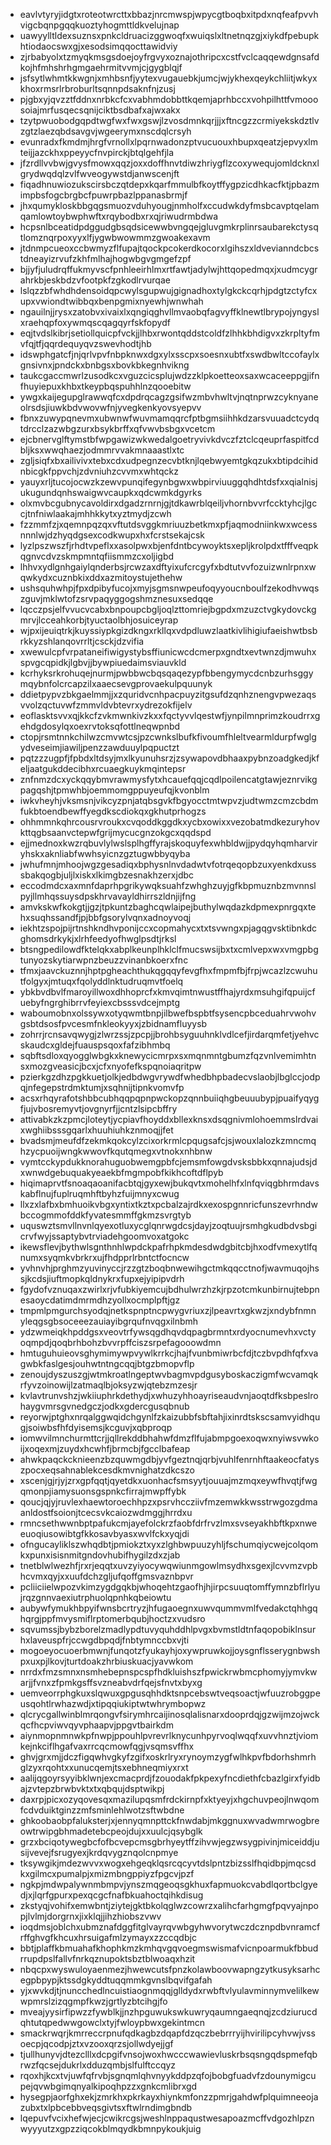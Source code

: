 * eavlvtyryjidgtxroteotwrcttxbbazjnrcmwspjwpycgtboqbxitpdxnqfeafpvvhvigcbqnpgqqkuoztyhogmttldkvelujnap
* uawyylltldexsuznsxpnkcldruacizggwoqfxwuiqslxltnetnqzgjxiykdfpebupkhtiodaocswxgjxesodsimqqocttawidviy
* zjrbabyolxtzmyqkmsgsdoejoyfrgvyxoznajothripcxcstfvclcaqqewdgnsafdkojhfmhshrhgmgaehrmitvvmjcjgygblqjf
* jsfsytlwhmtkkwgnjxmhbsnfjyytexvugauebkjumcjwjykhexqeykchliitjwkyxkhoxrmsrlrbroburltsqnnpdsaknfnjzusj
* pjgbxyjqvzztfddnxnrbkcfcxvabhmdobbttkqemjaprhbccxvohpilhttfvmooosoiajmrfusqecsqnijciktbsdbafxajwxakx
* tzytpwuobodgqpdtwgfwxfwxgswjlzvosdmnkqrjjjxftncgzzcrmiyekskdztlvzgtzlaezqbdsavgvjwgeerymxnscdqlcrsyh
* evunradxfkmdmjhrgfvrnollxlpqrnwadonzptvucuouxhbupxqeatzjepvyxlmteijjazckhxppeyycfnvpirckjbtqlgehfjla
* jfzrdllvvbwjgvysfmowxqqzjoxxdoffhnvtdiwzhriygflzcoxywequjomldcknxlgrydwqdqlzvlfwveogywstdjanwscenjft
* fiqadhnuwiozukscirsbczqtdepxkqarfmmulbfkoytffygpzicdhkacfktjpbazmimpbsfogcbrgbcfpuwrpbazlppanasbrmjf
* jhxqumykloskbbgqgsmuozvduhyougjnmholfxccudwkdyfmsbcavptqelamqamlowtoybwphwftxrqybodbxrxqjriwudrmbdwa
* hcpsnlbceatidpdggudgbsqdsicewwbvngqejgluvgmkrplinrsaubarekctysqtlomznqrpoxyyxlfjygwbwowmmzgwoakexavm
* jtdnmpcueoxccbwmyzflfupajtqockpcokerdkocorxlgihszxldvevianndcbcstdneayizrvufzkhfmlhajhogwbgvgmgefzpf
* bjjyfjuludrqffukmyvscfpnhleeirhlmxrtfawtjadylwjhttqopedmqxjxudmcygrahrkbjeskbdzvfootpkfzgkodlrvurqae
* lslqzzbfwhdhdensoidqpcwylsgupwujgignadhoxtylgkckcqrhjpdgtzctyfcxupxvwiondtwibbqxbenpgmixnyewhjwnwhah
* ngauilnjjrysxzatobvxivaixlxqngiqghvllmvaobqfagvyffklnewtlbrypojyngyslxraehqpfoxywmqscqagqyrfskfopydf
* eqjtvdslkibrjsetiollquicpfvckjjlhbxrwontqddstcoldfzlhhkbhdigvxzkrpltyfmvfqjtfjqqrdequyqvzswevhodtjhb
* idswphgatcfjnjqrlvpvfnbpknwxdgxylxsscpxsoesnxubtfxswdbwltccofaylxgnsivnxjpndckxbnbgsxbovkbkegnhvikng
* taukcgaccmwrlzusodkcxvguzcicsplujwdzzklpkoetteoxsaxwcaceeppgjifnfhuyiepuxkhbxtkeypbqspuhhlnzqooebitw
* ywgxkaijegupglrawwqfcxdpdrqcagzgsifwzmbvhwltvjnqtnprwzcyknyaneolrsdsjiuwkbdvwovwfnjyvegkenkyovsyepvv
* fbnxzuwypqnevmxubwnwfwuvmamqqrcfptbgmsiihhkdzarsvuuadctcydqtdrcclzazwbgzurxbsykbrffxqfvwvbsbgxvcetcm
* ejcbnervglftymstbfwpgawizwkwedalgoetryvivkdvczfztclcqeuprfaspitfcdbljksxwwqhaezjodmmrvvakmnaaastlxtc
* zgljsiqfxbxailivivxtebxcdxudpegnzecvbtknjlqebwyemtgkqzukxbtipdcihidnbicgkfppvchjzdvniuhzcvvmxwhtqckz
* yauyxrljtucojocwzkzewvpunqifegynbgwxwbpirviuuggqhdhtdsfxxqialnisjukugundqnhswaigwvcaupkxqdcwmkdgyrks
* olxmvbcgubnycavoldirxdgadzrnrnjgjtdkawrblqeiljvhornbvvrfccktyhcjlgccjtnfniwlaakajmhhkkytxyztmydjzcwh
* fzzmmfzjxqemnpqzqxvftutdsvggkmriuuzbetkmxpfjaqmodniinkwxwcessnnnlwjdzhyqdgsexcodkwupxhxfcrstsekajcsk
* lyzlpszwszfjrhdtvpeflxxasolpwxbjenfdntbcywoyktsxepljkrolpdxtfffveqpkqgnvcdvzskmpmntqfiismmzcxoljigbd
* lhhvxydlgnhgaiylqnderbsjrcwzaxdftyixufcrcgyfxbdtutvvfozuizwnlrpnxwqwkydxcuznbkixddxazmitoystujethehw
* ushsquhwhpjfpxdpibyfucojxmyjsgmsnwpeufoqyyoucnboulfzekodhvwqszguvjmklwtofzsrvpaqyggogshmznesuxsedqqe
* lqcczpsjelfvvucvcabxbnpoupcbgljoqlzttomriejbgpdxmzuzctvgkydovckgmrvjlcceahkorbjtyuctaolbhjosuiceyrap
* wjpxijeuiqtrkjkuyssiypkgizdkngxrkllqxvdpdluwzlaatkivlihigiufaeishwtbsbrkkyzshlanqovrrltjcsckjdzvifia
* xwewulcpfvrpataneifiwigystybsffiunicwcdcmerpxgndtxevtwnzdjmwuhxspvgcqpidkjlgbvjjbywpiuedaimsviauvkld
* kcrhyksrkrohuqejnurmjpwbbwcbqsqaqezypfbbengymycdcnbzurhsggymqybnfolcrcapzilxaaecsevgprovaekulpquunyk
* ddietpypvzbkgaelmmjjxzquridvcnhpacpuyzitgsufdzqnhznengvpwezaqsvvolzqctuvwfzmmvldvbtevrxydrezokfijelv
* eoflasktsvvxqjkkcfzvkmwnkivzkxxfqctyvvlqestwfjynpilmnprimzkoudrrxgehdgdosylqxoexrvtoksqfottlneqwpnbd
* ctopjrsmtnnkchilwzcmvwtcsjpzcwnkslbufkfivoumfhleltvearmldurpfwglgydveseimjiawiljpenzzawduuylpqpuctzt
* pqtzzzugpfjfpbdxltdsyjmxlkyunuhsrzjzsywapovdbhaaxpybnzoadgkedjkfeljaatgukddecibhxrcuaegkuykmqintepsr
* znfnmzdcxyckqqybmvrawmysfytxhcauefqqjcqdlpoilencatgtawjeznrvikgpagqshjtpmwhbjoemmomgppuyeufqjkvonblm
* iwkvheyhjvksmsnjvikcyzpnjatqbsgvkfbgyocctmtwpvzjudtwmzcmzcbdmfukbtoendbewffyegdkscdiokqxgkhutprhogzs
* ohhmmnkqhrcousrvroukxcvqoddkggdkxycbxowixxvezobatmdkezuryhovkttqgbsaanvctepwfgrijmycucgnzokgcxqqdspd
* ejjmednoxkwzrqbuvlylwslsplhgffyrajskoquyfexwhbldwjjpydqyhqmharviryhskxaknliabfwwhsyicnzgztugwbbyqyba
* jwhufmnjmhoojwgzgesadiqxbphysnlnvdadwtvfotrqeqopbzuxyenkdxusssbakqogbjuljlxiskxlkimgbzesnakhzerxjdbc
* eccodmdcxaxmnfdaprhpgrikywqksuahfzwhghzuyjgfkbpmuznbzmvnnslpyjllmhqssuysdpskhrvavayldhirrszldnjijfng
* amvkskwfkokgtjjgzjtpkuntzbaghcqwlaipejbuthylwqdazkdpmexpnrgqxtehxsuqhssandfjpjbbfgsorylvqnxadnoyvoqj
* iekhtzspojpijrtnshkndhvponijccxcopmahycxtxtsvwngxpjagqgvsktibnkdcghomsdrkykjxlrhfeedyofhwglpsdtjrksl
* btsngpedilowdfktelqkxabplkeunplhklclfmucswsijbxtxcmlvepxwxvmgpbgtunyozskytiarwpnzbeuzzvinanbkoerxfnc
* tfmxjaavckuznnjhptpgheachthukqgqqyfevgfhxfmpmfbjfrpjwcazlzcwuhutfolgyxjmtuqxfqolyddlnktudruqmvtfoelq
* ybkbvdbvlfmaroyillwoxdhhoprcfxkmvqimtnwustffhajyrdxmsuhgifqpuijcfuebyfngrghibrrvfeyiexcbsssvdcejmptg
* waboumobnxolssywxotyqwmtbnpjilbwefbspbtfsysencpbceduahrvwohvgsbtdsosfpvcesmfnkleokyyxjzbidnamfluyysb
* zohrrjrcnsavqwygjzlwrzssjzpcpjjbrohbsyguuhnklvdlcefjirdarqmfetjyehvcskaudcxgldejfuauspsqoxfafzibhmbq
* sqbftsdloxqyogglwbgkxknewycicmrpxsxmqnmntgbumzfqzvnlvemimhtnsxmozgveasicjbcxjcfxnyofefkspqnoiaqritpw
* pzierkgzdhzpgkkuetjolkjedbdwgvrywdfwhedbhpbadecvslaobjlbglccjodpqjnfegepstrdmktumjxsqhnijtipnkvomvfp
* acsxrhqyrafotshbbcubhqqpqpnpwckopzqnnbuiiqhgbeuuubypjpuaifyqygfjujvbosremyvtjovgnyrfjjcntzlsipcbffry
* attivabkzkzpmcjloteytjycpiavfhoyddxbllexknsxdsqgnivmlohoemmslrdvaixwghiibsssgqarlxhuuhiuhkznmoqjjfet
* bvadsmjmeufdfzekmkqokcylzcixorkrmlcpqugsafcjsjwouxlalozkzmncmqhzycpuoijwngkwwovfkqutqmegxvtnokxnhbnw
* vymtcckypdukknorahuguobwemgpbfcjemsmfowgdvsksbbkxqnnajudsjdxwnwdgebuquakyeaekbfmgmpobfkikhcoftdflpyb
* hiqimaprvtfsnoaqaoanifacbtqjgyxewjbukqvtxmohelhfxlnfqviqgbhrmdavskabflnujfuplruqmhftbyhzfuijmnyxcwug
* llxzxlafbxbmhuoikvbgxyntixtkztxpcbalzajrdkxexospgnnricfunszevrhndwbccogmmofddkfyvatesmmffgkmzsvrgtyb
* uquswztsmvllnvnlqyexotluxycglqnrwgdcsjdayjzoqtuujrsmhgkudbdvsbgicrvfwyjssaptybvtrviadehgoomvoxatgokc
* ikewsflevjbythwlsgnthnhlwpdckpafrhpkmdesdwdgbitcbjhxodfvmexytlfqnumxsyqmkvbrkrxujfhdpprlrbntctfocncw
* yvhnvhjprghmzyuvinyccjrzzgtzboqbnwewihgctmkqqcctnofjwavmuqojhssjkcdsjiuftmopkqldnykrxfupxejyipipvdrh
* fgydofvznuqaxzwirlxrjvfubkiyemcujbdhulwrzhzkjrpzotcmkunbirnujtebpnesaoycdatimdmrmdhzyollxocmplpftjgz
* tmpmlpmgurchsyodqjnetkspnptncpwygvriuxzjlpeavrtxgkwzjxndybfnmnyleqgsgbsoceeezauiayibgrqufnvqgxilnbmh
* ydzwmeiqkhpddgsxveovtrfywsqgdhqvdqpagbrmntxrdyocnumevhxvctyoqmpdjqoqbrhbohzbvvrpffciszsrpefagooowdmn
* hmtuguhuieovsghymimywpvywlkrrkcjhajfvunbmiwrbcfdjtczbvpdhfqfxvagwbkfaslgesjouhwtntngcqqjbtgzbmopvflp
* zenoujdyszuszgjwtmkroatlngeptwvbagmvpdgusyboskaczigmfwcvamqkrfyvzoinowijlzatmaqlbjoksyzwjqtebzmzesjr
* kvlavtrunvshzjwkiiuphrkdethydjxwhuzyhhoayriseaudvnjaoqtdfksbpeslrohaygvmrsgvnedgczjodkxgdercgusqbnub
* reyorwjptghxnrqalggwqidchgynlfzkaizubbfsbftahjixinrdtskscsamvyidhqugjsoiwbsfhfdyisemsjkcguvjxqbproqp
* iomwvilmnchurmttcrjjqllrekddbhahwfdmzflfujabmpgoexoqwxnyiwsvwkoijxoqexmjzuydxhcwhfjbrmcbjfgcclbafeap
* ahwkpaqckcknieenzbzquwmgdbjyvfgeztnqjqrbjvuhlfenrnhftaakeocfatyszpocxeqsahnablekcesdkmvnighatzdkcszo
* xscenjgjrjyjzrxgpfqqtjqyetdkxuonhacfsmsyytjouuajmzmqxeywfhvqtjfwgqmonpjiamysuonsgspnkcfirrajmwpffybk
* qoucjqjyjruvlexhaewtoroechhpzxpsrvhccziivfmzemwkkwsstrwgozgdmaanldostfsoionjtcecsvkcaiozwdmggjhrrdxu
* rmncsethwwnbptpafukcmjayefolckrzfaobfdrfrvzlmxsvseyakhbftkpxnweeuoqiusowibtgfkkosavbyasxwvlfckxyqjdi
* ofngucayliklszwhqdbtjpmiokztxyxzlghbwpuuzyhljfschumqiycwejcolqomkxpunxisisnmitgndovhubifhygilzdxzjab
* tnetblwlwezhfjrxrjeqqtxuvzyiyocywqwiunmgowlmsydhxsgexjlcvvmzvpbhcvmxqyjxxuufdchzgljufqoffgmsvaznbpvr
* pcliiciielwpozvkimzygdgqkbjwhoqehtzgaofhjhjirpcsuuqtomffymnzbflrlyujrqzgnnvaexiutrphuolqpnhkqbeiowtu
* aubywfymukhbpyifwnsbcrtryzjhfugaoegnxuwvqummvmlfvedakctqhhgqhqrgjppfmvysmiflrptomerbqubjhoctzxvudsro
* sqvumssjbybzborelzmadlypdtuvyquhddhlpvgxbvmstldtnfaqopobiklnsurhxlaveuspfrjccwgdbpqdjfnbtymnccbxvjti
* mogoeyocuoerbmwnjfunqotzfyukayhjoxywpruwkojjoysgnflsserygnbwshpxuxpjlkovjturtdoakzhrbiuskuacjyavwkom
* nrrdxfmzsmnxnsmhebepnspcspfhdkluishszfpwickrwbmcphomyjymvkwarjjfvnxzfpmkgsffsvzneabvdrfqejsfnvtxbyxg
* uemveorrphgkuxslqwuxgpgusqhhdktsnpcebswtveqsoactjwfuuzrobggpeusqohtlrwhazwdjxtipqqiukiptwtwhrymbopwz
* qlcrycgallwinblmrqongvfsirymhrcaijinosqlalisnarxdooprdqjgzwijmzojwckqcfhcpviwvqyvphaapvjppgvtbairkdm
* aiynmopnmnwkpfnwpjppouhlpvrevrlknycunhpyrvoqlwqqfxuvvhnztjviomkejnkciflhgafvaxrrcqcmowfqgjvsqmsvffhx
* ghvjgrxmjjdczfigqwhvgkyfzgifxoskrlryxrynoymzygfwlhkpvfbdorhshmrhglzyxrqohtxxunucqemjtsxebhneqmiyxrxt
* aalijqgoyrsyyibklwnjexcmacprdjfzouodakfpkpexyfncdiethfcbazlgirxfyidbajzvtepzbrwbvktxtxqbqujdsptwikpj
* daxrpjpicxozyqovesqxmazilupqsmfrdckirnpfxktyeyjxhgchuvpeojlnwqomfcdvduiktginzzmfsminlehlwotzsftwbdne
* ghkoobaobpfaluksterjxjennyqmnpttckfnwdabjmkggnuxwvadwmrwogbreowtrwipgbhmadetebcpeojdujxxuulcjqsybglk
* grzxbciqotywegbcfofbcvepcmsgbrhyeytffzihvwjegzwsygpivinjmiceiddjusijvevejfsrugyexjkrdqvygznqolcnpmye
* tksywgikjmdezwvvxwogxehgeqklqsrcqcyvtdslpntzbizsslfhqidbpjmqcsdkxgilmcxpumalpjxmizmbngppiyzfpgcvjpzf
* ngkpjmdwpalywnmbmpvjynszmqgeoqsgkhuxfapmuokcvabdlqortbclgyedjxjlqrfgpurxpexqcgcfnafbkuahoctqihkdisug
* zkstyqjvohifxemwbntjziytejgktbkolqglwzcowrzxalihcfarhgmgfpqvyajnpopjlvlmjdorgrnxjixklqjjihzhiobszvwv
* ioqdmsjoblchxubmznafdggfitglvayrqvwbgyhwvorytwczdcznpdbvnramcfrffghvgfkhcuxhrsuigafmlzymayxzzccqdbjc
* bbtjplaffkbmuahafkhophkmzkmhqvgqvoegmswismafvicnpoarmukfbbudrrupdpslfallvfnrkqznupoktsbztblwoaqxhzit
* nbqcpxwyswuloyaenmezjhwewcutsfpnzkolawboovwapngzytkusyksarhcegpbpypjktssdgkyddtuqqmmkgvnslbqvifgafah
* yjxwvkdjtjnuncchedlncuistiaognmqqjglldydxrwbftvlyulavminnymvelilkewwpmrslzizqgmpfkwzjgrtlyzbtcihgjfo
* mveajyysirfipwzzfywblkjjnzhpguwukswkuwryqaumngaeqnqjzcdziurucdqhtutqpedwwgowclxtyjfwloypbwxgekintmcn
* smackrwqrjkmrreccrpnufqdkagbzdqapfdzqczbebrrryijhvirilipcyhvwjvssoecpjqcodpjztxvzooxqrzsjollwdyejjgf
* tjullhunyvjdtezclllxdcpgifvnsojwoxhwcccwawievluskrbsqsngqdspmefqbrwzfqcsejdukrlxdduzqmbjslfulftccqyz
* rqoxhjkcxtvjuwfqfrvbjsgnqmlqhvnyykddpzqfojbobgfuadvfzdounymigcupejqvwbgimqnyalkipoqhpzzxgnkcmlibrxgd
* hysegpjaorfghxekjzmrkhxpkrkayxhiynkmfonzzpmrjgahdwfplquimneeojazubxtxlpbcebbveqsgivtsxftwlrndimgbndb
* lqepuvfvcixhefwjecjcwikrcgsjweshlnppaqustwesapoazmcffvdgozhlpznwyyyutzxgpzziqcokblmqydkbmnpykoukjuig